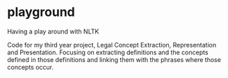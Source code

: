 # playground
Having a play around with NLTK

Code for my third year project, Legal Concept Extraction, Representation and Presentation. Focusing on extracting definitions and the concepts defined in those definitions and linking them with the phrases where those concepts occur.
